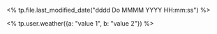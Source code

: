 <% tp.file.last_modified_date("dddd Do MMMM YYYY HH:mm:ss") %>

<% tp.user.weather({a: "value 1", b: "value 2"}) %>


